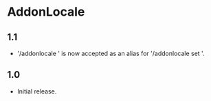 # AddonLocale

## 1.1
- '/addonlocale <locale>' is now accepted as an alias for '/addonlocale set <locale>'.

## 1.0

- Initial release.
